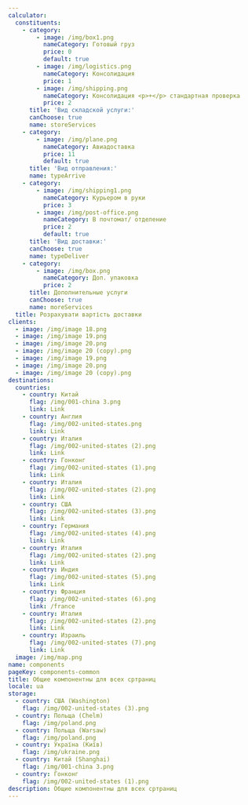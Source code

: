 ```yaml
---
calculator:
  constituents:
    - category:
        - image: /img/box1.png
          nameCategory: Готовый груз
          price: 0
          default: true
        - image: /img/logistics.png
          nameCategory: Консолидация
          price: 1
        - image: /img/shipping.png
          nameCategory: Консолидация <p>+</p> стандартная проверка
          price: 2
      title: 'Вид складской услуги:'
      canChoose: true
      name: storeServices
    - category:
        - image: /img/plane.png
          nameCategory: Авиадоставка
          price: 11
          default: true
      title: 'Вид отправления:'
      name: typeArrive
    - category:
        - image: /img/shipping1.png
          nameCategory: Курьером в руки
          price: 3
        - image: /img/post-office.png
          nameCategory: В почтомат/ отделение
          price: 2
          default: true
      title: 'Вид доставки:'
      canChoose: true
      name: typeDeliver
    - category:
        - image: /img/box.png
          nameCategory: Доп. упаковка
          price: 2
      title: Дополнительные услуги
      canChoose: true
      name: moreServices
  title: Розрахувати вартість доставки
clients:
  - image: /img/image 18.png
  - image: /img/image 19.png
  - image: /img/image 20.png
  - image: /img/image 20 (copy).png
  - image: /img/image 19.png
  - image: /img/image 20.png
  - image: /img/image 20 (copy).png
destinations:
  countries:
    - country: Китай
      flag: /img/001-china 3.png
      link: Link
    - country: Англия
      flag: /img/002-united-states.png
      link: Link
    - country: Италия
      flag: /img/002-united-states (2).png
      link: Link
    - country: Гонконг
      flag: /img/002-united-states (1).png
      link: Link
    - country: Италия
      flag: /img/002-united-states (2).png
      link: Link
    - country: США
      flag: /img/002-united-states (3).png
      link: Link
    - country: Германия
      flag: /img/002-united-states (4).png
      link: Link
    - country: Италия
      flag: /img/002-united-states (2).png
      link: Link
    - country: Индия
      flag: /img/002-united-states (5).png
      link: Link
    - country: Франция
      flag: /img/002-united-states (6).png
      link: /france
    - country: Италия
      flag: /img/002-united-states (2).png
      link: Link
    - country: Израиль
      flag: /img/002-united-states (7).png
      link: Link
  image: /img/map.png
name: components
pageKey: components-common
title: Общие компонентны для всех сртраниц
locale: ua
storage:
  - country: США (Washington)
    flag: /img/002-united-states (3).png
  - country: Польща (Chelm)
    flag: /img/poland.png
  - country: Польща (Warsaw)
    flag: /img/poland.png
  - country: Україна (Київ)
    flag: /img/ukraine.png
  - country: Китай (Shanghai)
    flag: /img/001-china 3.png
  - country: Гонконг
    flag: /img/002-united-states (1).png
description: Общие компонентны для всех сртраниц
---
```


